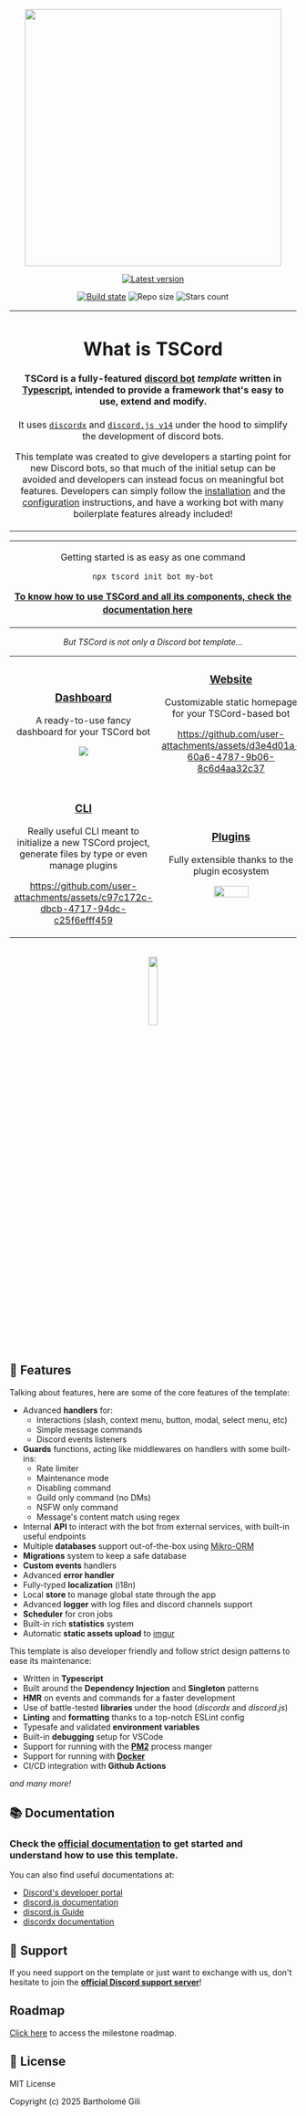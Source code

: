 <p align="center">
    <img height="450" src="https://github.com/user-attachments/assets/29813885-469c-4601-a4e7-3bc0296c3781"></img>
</p>

<div align="center">

[![Latest version](https://img.shields.io/github/v/release/barthofu/tscord?color=4b38ff&label=latest%20version&logo=github&logoColor=white&colorA=4b38ff&style=flat)](https://github.com/barthofu/tscord/releases/latest)

[![Build state](https://img.shields.io/github/actions/workflow/status/barthofu/tscord/build.yml?branch=main&colorB=4b38ff&colorA=4b38ff&style=flat)](https://github.com/barthofu/tscord/actions/workflows/build.yml)
![Repo size](https://img.shields.io/github/repo-size/barthofu/tscord?colorB=4b38ff&colorA=4b38ff&style=flat)
![Stars count](https://img.shields.io/github/stars/barthofu/tscord?colorB=4b38ff&colorA=4b38ff&style=flat)

<table>
  <tr>
    <td align="center">

# What is TSCord

#### **TSCord** is a fully-featured **[discord bot](https://discord.com/developers/docs/quick-start/overview-of-apps)** _template_ written in [Typescript](https://www.typescriptlang.org/), intended to provide a framework that's easy to use, extend and modify.

It uses [`discordx`](https://github.com/discordx-ts/discordx) and [`discord.js v14`](https://github.com/discordjs/discord.js) under the hood to simplify the development of discord bots.

This template was created to give developers a starting point for new Discord bots, so that much of the initial setup can be avoided and developers can instead focus on meaningful bot features. Developers can simply follow the [installation](https://tscord.bartho.dev/docs/bot/get-started/installation) and the [configuration](https://tscord.bartho.dev/docs/bot/get-started/configuration) instructions, and have a working bot with many boilerplate features already included!

</td>

  </tr>
</table>

<table>
<tr>
<td align="center">

Getting started is as easy as one command

```bash
npx tscord init bot my-bot
```

**[To know how to use TSCord and all its components, check the documentation here](https://tscord.bartho.dev/)** ㅤ

</td>
</tr>
</table>

_But TSCord is not only a Discord bot template..._

<table>
<tr>
<td align="center" width="50%">

### [Dashboard](https://github.com/barthofu/tscord-dashboard)

A ready-to-use fancy dashboard for your TSCord bot

<img src="https://github.com/user-attachments/assets/2d0ac860-64d4-4beb-8b3c-d633e04c5ba4"></img>

</td>
<td align="center">

### [Website](https://github.com/barthofu/tscord-website)

Customizable static homepage for your TSCord-based bot

https://github.com/user-attachments/assets/d3e4d01a-60a6-4787-9b06-8c6d4aa32c37

</td>
</tr>
<tr></tr>
<tr>
<td align="center">

### [CLI](https://github.com/barthofu/tscord-cli)

Really useful CLI meant to initialize a new TSCord project, generate files by type or even manage plugins

https://github.com/user-attachments/assets/c97c172c-dbcb-4717-94dc-c25f6efff459

</td>
<td align="center">

### [Plugins](https://github.com/barthofu/tscord-plugins)

Fully extensible thanks to the plugin ecosystem

<img width="50%" src="https://github.com/user-attachments/assets/bc182248-0d8d-4ace-a230-a0a9f41e45f0"></img>

</td>
</tr>
</table>
</div>

<br>

<div align="center">
    <a href="https://discord.gg/GsYF4xceZZ" target="_blank">
        <img width="17.5%" src="https://github.com/user-attachments/assets/e8a9f890-42b1-447c-b80c-5770ecb5b463"></img>
    </a>
</div>

## 📜 Features

Talking about features, here are some of the core features of the template:

- Advanced **handlers** for:
  - Interactions (slash, context menu, button, modal, select menu, etc)
  - Simple message commands
  - Discord events listeners
- **Guards** functions, acting like middlewares on handlers with some built-ins:
  - Rate limiter
  - Maintenance mode
  - Disabling command
  - Guild only command (no DMs)
  - NSFW only command
  - Message's content match using regex
- Internal **API** to interact with the bot from external services, with built-in useful endpoints
- Multiple **databases** support out-of-the-box using [Mikro-ORM](https://github.com/mikro-orm/mikro-orm)
- **Migrations** system to keep a safe database
- **Custom events** handlers
- Advanced **error handler**
- Fully-typed **localization** (i18n)
- Local **store** to manage global state through the app
- Advanced **logger** with log files and discord channels support
- **Scheduler** for cron jobs
- Built-in rich **statistics** system
- Automatic **static assets upload** to [imgur](https://imgur.com/)

This template is also developer friendly and follow strict design patterns to ease its maintenance:

- Written in **Typescript**
- Built around the **Dependency Injection** and **Singleton** patterns
- **HMR** on events and commands for a faster development
- Use of battle-tested **libraries** under the hood (_discordx_ and _discord.js_)
- **Linting** and **formatting** thanks to a top-notch ESLint config
- Typesafe and validated **environment variables**
- Built-in **debugging** setup for VSCode
- Support for running with the **[PM2](https://github.com/Unitech/pm2)** process manger
- Support for running with **[Docker](https://www.docker.com/)**
- CI/CD integration with **Github Actions**

_and many more!_

## 📚 Documentation

### Check the [**official documentation**](https://tscord.bartho.dev/) to get started and understand how to use this template.

You can also find useful documentations at:

- [Discord's developer portal](https://discord.com/developers/docs)
- [discord.js documentation](https://discord.js.org/docs)
- [discord.js Guide](https://discordjs.guide/)
- [discordx documentation](https://discordx.js.org/docs/discordx/)

## 📢 Support

If you need support on the template or just want to exchange with us, don't hesitate to join the **[official Discord support server](https://discord.gg/GsYF4xceZZ)**!

## Roadmap

[Click here](https://github.com/barthofu/tscord/milestones) to access the milestone roadmap.

## 📑 License

MIT License

Copyright (c) 2025 Bartholomé Gili
